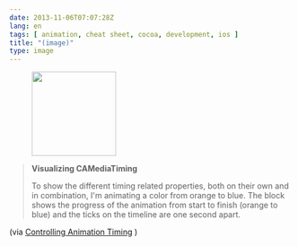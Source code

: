 ```yaml
---
date: 2013-11-06T07:07:28Z
lang: en
tags: [ animation, cheat sheet, cocoa, development, ios ]
title: "(image)"
type: image
---
```


<figure>
<a
href="https://hugo.ferreira.cc/visualizing-camediatiming-to-show-the-different/attachment/336/"
rel="attachment"><img
src="/wp-content/uploads/2013/11/tumblr_mvucxfnheC1qz82meo1_1280-150x150.jpg"
width="150" height="150" /></a></figure>

> **Visualizing CAMediaTiming**
>
> To show the different timing related properties, both on their own and
> in combination, I'm animating a color from orange to blue. The block
> shows the progress of the animation from start to finish (orange to
> blue) and the ticks on the timeline are one second apart.

(via [Controlling Animation
Timing](http://ronnqvi.st/controlling-animation-timing/) )

